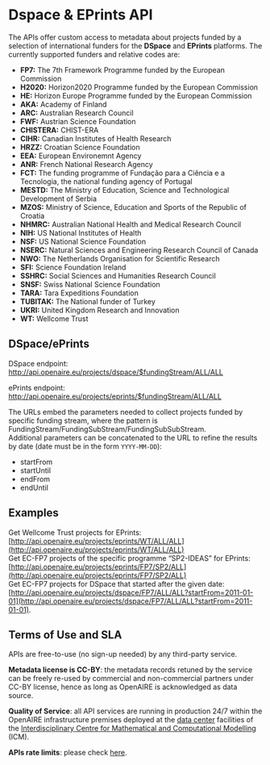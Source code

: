 # Dspace & EPrints API
<!-- Bulk access to projects -->

The APIs offer custom access to metadata about projects funded by a selection of international funders for the **DSpace** and **EPrints** platforms. The currently supported funders and relative codes are:  

*   **FP7:** The 7th Framework Programme funded by the European Commission
*   **H2020:** Horizon2020 Programme funded by the European Commission
*   **HE:** Horizon Europe Programme funded by the European Commission
*   **AKA:** Academy of Finland
*   **ARC:** Australian Research Council
*   **FWF:** Austrian Science Foundation
*   **CHISTERA:** CHIST-ERA
*   **CIHR:** Canadian Institutes of Health Research
*   **HRZZ:** Croatian Science Foundation
*   **EEA:** European Environemnt Agency
*   **ANR:** French National Research Agency
*   **FCT:** The funding programme of Fundação para a Ciência e a Tecnologia, the national funding agency of Portugal
*   **MESTD:** The Ministry of Education, Science and Technological Development of Serbia
*   **MZOS:** Ministry of Science, Education and Sports of the Republic of Croatia
*   **NHMRC:** Australian National Health and Medical Research Council
*   **NIH:** US National Institutes of Health
*   **NSF:** US National Science Foundation
*   **NSERC:** Natural Sciences and Engineering Research Council of Canada
*   **NWO:** The Netherlands Organisation for Scientific Research
*   **SFI:** Science Foundation Ireland
*   **SSHRC:** Social Sciences and Humanities Research Council
*   **SNSF:** Swiss National Science Foundation
*   **TARA:** Tara Expeditions Foundation
*   **TUBITAK:** The National funder of Turkey
*   **UKRI:** United Kingdom Research and Innovation
*   **WT:** Wellcome Trust

## DSpace/ePrints

DSpace endpoint: http://api.openaire.eu/projects/dspace/$fundingStream/ALL/ALL

ePrints endpoint: http://api.openaire.eu/projects/eprints/$fundingStream/ALL/ALL

The URLs embed the parameters needed to collect projects funded by specific funding stream, where the pattern is FundingStream/FundingSubStream/FundingSubSubStream.  
Additional parameters can be concatenated to the URL to refine the results by date (date must be in the form `YYYY-MM-DD`):

*   startFrom
*   startUntil
*   endFrom
*   endUntil

## Examples

Get Wellcome Trust projects for EPrints: [http://api.openaire.eu/projects/eprints/WT/ALL/ALL](http://api.openaire.eu/projects/eprints/WT/ALL/ALL)  
Get EC-FP7 projects of the specific programme “SP2-IDEAS” for EPrints: [http://api.openaire.eu/projects/eprints/FP7/SP2/ALL](http://api.openaire.eu/projects/eprints/FP7/SP2/ALL)  
Get EC-FP7 projects for DSpace that started after the given date: [http://api.openaire.eu/projects/dspace/FP7/ALL/ALL?startFrom=2011-01-01](http://api.openaire.eu/projects/dspace/FP7/ALL/ALL?startFrom=2011-01-01).  

## Terms of Use and SLA

APIs are free-to-use (no sign-up needed) by any third-party service.

**Metadata license is CC-BY**: the metadata records retuned by the service can be freely re-used by commercial and non-commercial partners under CC-BY license, hence as long as OpenAIRE is acknowledged as data source.

**Quality of Service**: all API services are running in production 24/7 within the OpenAIRE infrastructure premises deployed at the [data center](http://icm.edu.pl/en/centre-of-technology/) facilities of the [Interdisciplinary Centre for Mathematical and Computational Modelling](http://icm.edu.pl/en/) (ICM).

**APIs rate limits**: please check [here](./authentication).